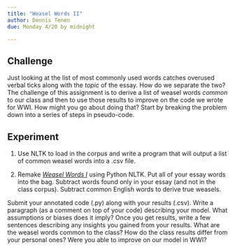 ```yaml
---
title: "Weasel Words II"
author: Dennis Tenen
due: Monday 4/20 by midnight

---
```


## Challenge
Just looking at the list of most commonly used words catches overused verbal
ticks along with the *topic* of the essay. How do we separate the two? The
challenge of this assignment is to derive a list of weasel words *common* to
our class and then to use those results to improve on the code we wrote for
WWI. How might you go about doing that? Start by breaking the problem down into
a series of steps in pseudo-code.

## Experiment

1. Use NLTK to load in the corpus and write a program that will output a list
of common weasel words into a .csv file.

2. Remake [*Weasel Words I*](https://github.com/denten-courses/computing-context/blob/master/experiments/1-weasel/1-weasel-words.md) using Python NLTK. Put all of your essay words into the bag. Subtract
words found only in your essay (and not in the class corpus). Subtract common
English words to derive true weasels.

Submit your annotated code (.py) along with your results (.csv). Write a
paragraph (as a comment on top of your code) describing your model. What assumptions
or biases does it imply? Once you get results, write a few sentences describing any insights you gained
from your results. What are the weasel words common to the class? How do the
class results differ from your personal ones? Were you able to improve on our
model in WWI?
